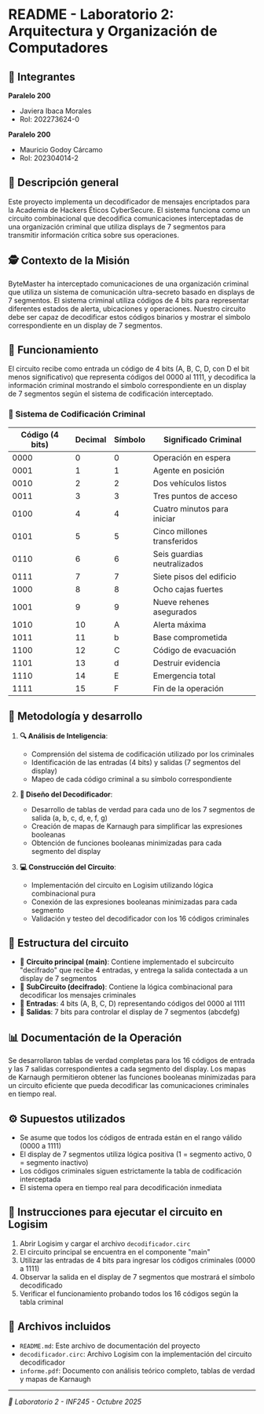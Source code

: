 # README - Laboratorio 2: Arquitectura y Organización de Computadores

## 👥 Integrantes

**Paralelo 200**
* Javiera Ibaca Morales
* Rol: 202273624-0

**Paralelo 200**
* Mauricio Godoy Cárcamo
* Rol: 202304014-2

## 📝 Descripción general
Este proyecto implementa un decodificador de mensajes encriptados para la Academia de Hackers Éticos CyberSecure. El sistema funciona como un circuito combinacional que decodifica comunicaciones interceptadas de una organización criminal que utiliza displays de 7 segmentos para transmitir información crítica sobre sus operaciones.

## 🕵️ Contexto de la Misión
ByteMaster ha interceptado comunicaciones de una organización criminal que utiliza un sistema de comunicación ultra-secreto basado en displays de 7 segmentos. El sistema criminal utiliza códigos de 4 bits para representar diferentes estados de alerta, ubicaciones y operaciones. Nuestro circuito debe ser capaz de decodificar estos códigos binarios y mostrar el símbolo correspondiente en un display de 7 segmentos.

## 🚀 Funcionamiento
El circuito recibe como entrada un código de 4 bits (A, B, C, D, con D el bit menos significativo) que representa códigos del 0000 al 1111, y decodifica la información criminal mostrando el símbolo correspondiente en un display de 7 segmentos según el sistema de codificación interceptado.

### 🔐 Sistema de Codificación Criminal
| Código (4 bits)  | Decimal | Símbolo | Significado Criminal        |
|------------------|---------|---------|-----------------------------|
| 0000             | 0       | 0       | Operación en espera         |
| 0001             | 1       | 1       | Agente en posición          |
| 0010             | 2       | 2       | Dos vehículos listos        |
| 0011             | 3       | 3       | Tres puntos de acceso       |
| 0100             | 4       | 4       | Cuatro minutos para iniciar |
| 0101             | 5       | 5       | Cinco millones transferidos |
| 0110             | 6       | 6       | Seis guardias neutralizados |
| 0111             | 7       | 7       | Siete pisos del edificio    |
| 1000             | 8       | 8       | Ocho cajas fuertes          |
| 1001             | 9       | 9       | Nueve rehenes asegurados    |
| 1010             | 10      | A       | Alerta máxima               | 
| 1011             | 11      | b       | Base comprometida           |
| 1100             | 12      | C       | Código de evacuación        |
| 1101             | 13      | d       | Destruir evidencia          |
| 1110             | 14      | E       | Emergencia total            |
| 1111             | 15      | F       | Fin de la operación         |

## 🔧 Metodología y desarrollo
1. **🔍 Análisis de Inteligencia**: 
   * Comprensión del sistema de codificación utilizado por los criminales
   * Identificación de las entradas (4 bits) y salidas (7 segmentos del display)
   * Mapeo de cada código criminal a su símbolo correspondiente

2. **📐 Diseño del Decodificador**:
   * Desarrollo de tablas de verdad para cada uno de los 7 segmentos de salida (a, b, c, d, e, f, g)
   * Creación de mapas de Karnaugh para simplificar las expresiones booleanas
   * Obtención de funciones booleanas minimizadas para cada segmento del display

3. **💻 Construcción del Circuito**:
   * Implementación del circuito en Logisim utilizando lógica combinacional pura
   * Conexión de las expresiones booleanas minimizadas para cada segmento
   * Validación y testeo del decodificador con los 16 códigos criminales

## 🧩 Estructura del circuito
* 📄 **Circuito principal (main)**: Contiene implementado el subcircuito "decifrado" que recibe 4 entradas, y entrega la salida contectada a un display de 7 segmentos
* 📄 **SubCircuito (decifrado)**: Contiene la lógica combinacional para decodificar los mensajes criminales
* 📄 **Entradas**: 4 bits (A, B, C, D) representando códigos del 0000 al 1111
* 📄 **Salidas**: 7 bits para controlar el display de 7 segmentos (abcdefg)

## 📊 Documentación de la Operación
Se desarrollaron tablas de verdad completas para los 16 códigos de entrada y las 7 salidas correspondientes a cada segmento del display. Los mapas de Karnaugh permitieron obtener las funciones booleanas minimizadas para un circuito eficiente que pueda decodificar las comunicaciones criminales en tiempo real.

## ⚙️ Supuestos utilizados
* Se asume que todos los códigos de entrada están en el rango válido (0000 a 1111)
* El display de 7 segmentos utiliza lógica positiva (1 = segmento activo, 0 = segmento inactivo)
* Los códigos criminales siguen estrictamente la tabla de codificación interceptada
* El sistema opera en tiempo real para decodificación inmediata

## 🔧 Instrucciones para ejecutar el circuito en Logisim
1. Abrir Logisim y cargar el archivo `decodificador.circ`
2. El circuito principal se encuentra en el componente "main"
3. Utilizar las entradas de 4 bits para ingresar los códigos criminales (0000 a 1111)
4. Observar la salida en el display de 7 segmentos que mostrará el símbolo decodificado
5. Verificar el funcionamiento probando todos los 16 códigos según la tabla criminal

## 📁 Archivos incluidos
* `README.md`: Este archivo de documentación del proyecto
* `decodificador.circ`: Archivo Logisim con la implementación del circuito decodificador
* `informe.pdf`: Documento con análisis teórico completo, tablas de verdad y mapas de Karnaugh

---
*🏥 Laboratorio 2 - INF245 - Octubre 2025*